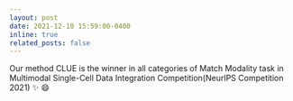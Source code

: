 ```yaml
---
layout: post
date: 2021-12-10 15:59:00-0400
inline: true
related_posts: false
---
```


Our method CLUE is the winner in all categories of Match Modality task in Multimodal Single-Cell Data Integration Competition(NeurIPS Competition 2021) :sparkles: :smile:
